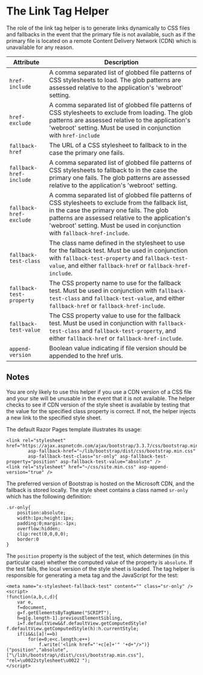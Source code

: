 ﻿# The Link Tag Helper

The role of the link tag helper is to generate links dynamically to CSS files and fallbacks in the event that the primary file is not available, such as if the primary file is located on a remote Content Delivery Network (CDN) which is unavailable for any reason.

| Attribute | Description |
| --- | --- |
| `href-include` | A comma separated list of globbed file patterns of CSS stylesheets to load. The glob patterns are assessed relative to the application's 'webroot' setting. |
| `href-exclude` | A comma separated list of globbed file patterns of CSS stylesheets to exclude from loading. The glob patterns are assessed relative to the application's 'webroot' setting. Must be used in conjunction with `href-include` |
| `fallback-href` | The URL of a CSS stylesheet to fallback to in the case the primary one fails. |
| `fallback-href-include` | A comma separated list of globbed file patterns of CSS stylesheets to fallback to in the case the primary one fails. The glob patterns are assessed relative to the application's 'webroot' setting. |
| `fallback-href-exclude` | A comma separated list of globbed file patterns of CSS stylesheets to exclude from the fallback list, in the case the primary one fails. The glob patterns are assessed relative to the application's 'webroot' setting. Must be used in conjunction with `fallback-href-include`. |
| `fallback-test-class` | The class name defined in the stylesheet to use for the fallback test. Must be used in conjunction with `fallback-test-property` and `fallback-test-value`, and either `fallback-href` or `fallback-href-include`. |
| `fallback-test-property` | The CSS property name to use for the fallback test. Must be used in conjunction with `fallback-test-class` and `fallback-test-value`, and either `fallback-href` or `fallback-href-include`. |
| `fallback-test-value` | The CSS property value to use for the fallback test. Must be used in conjunction with `fallback-test-class` and `fallback-test-property`, and either `fallback-href` or `fallback-href-include`. |
| `append-version` | Boolean value indicating if file version should be appended to the href urls. |

## Notes

You are only likely to use this helper if you use a CDN version of a CSS file and your site will be unusable in the event that it is not available. The helper checks to see if CDN version of the style sheet is available by testing that the value for the specified class property is correct. If not, the helper injects a new link to the specified style sheet.

The default Razor Pages template illustrates its usage:

```
<link rel="stylesheet" href="https://ajax.aspnetcdn.com/ajax/bootstrap/3.3.7/css/bootstrap.min.css"
        asp-fallback-href="~/lib/bootstrap/dist/css/bootstrap.min.css"
        asp-fallback-test-class="sr-only" asp-fallback-test-property="position" asp-fallback-test-value="absolute" />
<link rel="stylesheet" href="~/css/site.min.css" asp-append-version="true" />

```

The preferred version of Bootstrap is hosted on the Microsoft CDN, and the fallback is stored locally. The style sheet contains a class named `sr-only` which has the following definition:

```
.sr-only{
    position:absolute;
    width:1px;height:1px;
    padding:0;margin:-1px;
    overflow:hidden;
    clip:rect(0,0,0,0);
    border:0
}

```

The `position` property is the subject of the test, which determines (in this particular case) whether the computed value of the property is `absolute`. If the test fails, the local version of the style sheet is loaded. The tag helper is responsible for generating a meta tag and the JavaScript for the test:

```
<meta name="x-stylesheet-fallback-test" content="" class="sr-only" />
<script>
!function(a,b,c,d){
    var e,
    f=document,
    g=f.getElementsByTagName("SCRIPT"),
    h=g[g.length-1].previousElementSibling,
    i=f.defaultView&&f.defaultView.getComputedStyle?f.defaultView.getComputedStyle(h):h.currentStyle;
    if(i&&i[a]!==b)
        for(e=0;e<c.length;e++)
            f.write('<link href="'+c[e]+'" '+d+"/>")}("position","absolute",["\/lib\/bootstrap\/dist\/css\/bootstrap.min.css"], "rel=\u0022stylesheet\u0022 ");
</script>

```